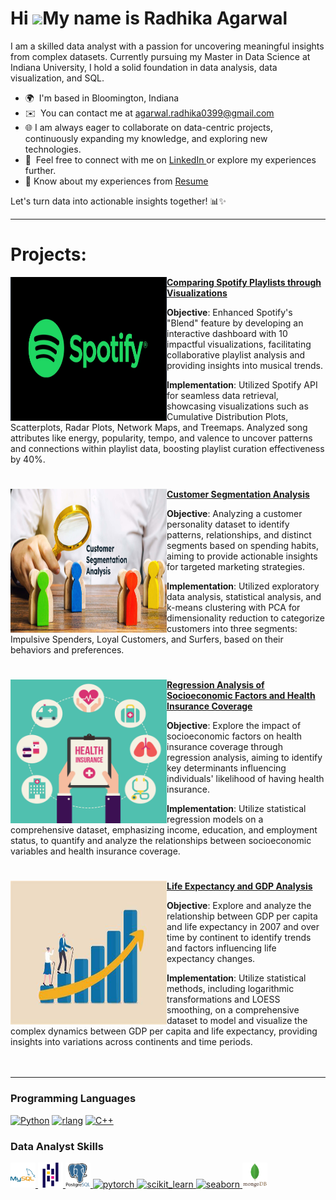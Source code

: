 Hi ![](https://user-images.githubusercontent.com/18350557/176309783-0785949b-9127-417c-8b55-ab5a4333674e.gif)My name is Radhika Agarwal
====================================================================================================================================

I am a skilled data analyst with a passion for uncovering meaningful insights from complex datasets. Currently pursuing my Master in Data Science at Indiana University, I hold a solid foundation in data analysis, data visualization, and SQL.

* 🌍  I'm based in Bloomington, Indiana
* ✉️  You can contact me at [agarwal.radhika0399@gmail.com](mailto:agarwal.radhika0399@gmail.com)
* 🌐  I am always eager to collaborate on data-centric projects, continuously expanding my knowledge, and exploring new technologies.
* 🤝  Feel free to connect with me on <a href="https://linkedin.com/in/radhikaagarwal03" target="blank"> LinkedIn </a> or explore my experiences further.
* 📄  Know about my experiences from [Resume](https://github.com/radhikaagr03/radhikaagr03/blob/main/Radhika_Agarwal_Resume.docx)

Let's turn data into actionable insights together! 📊✨

---------------------------------------------------------------------------------------------------------------------

# Projects:
<img align="left" width="250" height="230" src="https://github.com/radhikaagr03/radhikaagr03/blob/main/spotify-logo-1920x1080.jpg">**[Comparing Spotify Playlists through Visualizations](https://github.com/radhikaagr03/Comparing-Spotify-Playlists-through-Visualizations)**

**Objective**: Enhanced Spotify's "Blend" feature by developing an interactive dashboard with 10 impactful visualizations, facilitating collaborative playlist analysis and providing insights into musical trends.

**Implementation**: Utilized Spotify API for seamless data retrieval, showcasing visualizations such as Cumulative Distribution Plots, Scatterplots, Radar Plots, Network Maps, and Treemaps. Analyzed song attributes like energy, popularity, tempo, and valence to uncover patterns and connections within playlist data, boosting playlist curation effectiveness by 40%.
<br>
#
<img align="left" width="250" height="230" src="https://github.com/radhikaagr03/radhikaagr03/blob/main/Customer%20Segmentation%20Analysis.jpg">**[Customer Segmentation Analysis](https://github.com/radhikaagr03/Customer-Segmentation-Analysis)**

**Objective**: Analyzing a customer personality dataset to identify patterns, relationships, and distinct segments based on spending habits, aiming to provide actionable insights for targeted marketing strategies.

**Implementation**: Utilized exploratory data analysis, statistical analysis, and k-means clustering with PCA for dimensionality reduction to categorize customers into three segments: Impulsive Spenders, Loyal Customers, and Surfers, based on their behaviors and preferences.
<br>
#
<img align="left" width="250" height="230" src="https://github.com/radhikaagr03/radhikaagr03/blob/main/Health.png">**[Regression Analysis of Socioeconomic Factors and Health Insurance Coverage](https://github.com/radhikaagr03/Regression-Analysis-of-Socioeconomic-Factors-and-Health-Insurance-Coverage)**

**Objective**: Explore the impact of socioeconomic factors on health insurance coverage through regression analysis, aiming to identify key determinants influencing individuals' likelihood of having health insurance.

**Implementation**: Utilize statistical regression models on a comprehensive dataset, emphasizing income, education, and employment status, to quantify and analyze the relationships between socioeconomic variables and health insurance coverage.
<br>
#
<img align="left" width="250" height="230" src="https://github.com/radhikaagr03/radhikaagr03/blob/main/life_expectancy.jpeg">**[Life Expectancy and GDP Analysis](https://github.com/radhikaagr03/Life-Expectancy-and-GDP-Analysis)**

**Objective**: Explore and analyze the relationship between GDP per capita and life expectancy in 2007 and over time by continent to identify trends and factors influencing life expectancy changes.

**Implementation**: Utilize statistical methods, including logarithmic transformations and LOESS smoothing, on a comprehensive dataset to model and visualize the complex dynamics between GDP per capita and life expectancy, providing insights into variations across continents and time periods.
<br>
<br>
<br>

<div/>

----------------------------------------------------------------------------------------------------------------------
### Programming Languages


<p align="left">
<a href="#" target="_blank" rel="noreferrer"><img src="https://raw.githubusercontent.com/danielcranney/readme-generator/main/public/icons/skills/python-colored.svg" width="40" height="40" alt="Python" /></a>
<a href="#" target="_blank" rel="noreferrer"><img src="https://raw.githubusercontent.com/danielcranney/readme-generator/main/public/icons/skills/rlang-colored.svg" width="40" height="40" alt="rlang" /></a>
<a href="#" target="_blank" rel="noreferrer"><img src="https://raw.githubusercontent.com/isocpp/logos/master/cpp_logo.png" width="40" height="40" alt="C++" /></a>


### Data Analyst Skills
  

  <a href="https://www.mysql.com/" target="_blank" rel="noreferrer"> <img src="https://raw.githubusercontent.com/devicons/devicon/master/icons/mysql/mysql-original-wordmark.svg" alt="mysql" width="40" height="40"/> </a> 
  <a href="https://pandas.pydata.org/" target="_blank" rel="noreferrer"> <img src="https://raw.githubusercontent.com/devicons/devicon/2ae2a900d2f041da66e950e4d48052658d850630/icons/pandas/pandas-original.svg" alt="pandas" width="40" height="40"/> </a> 
  <a href="https://www.postgresql.org" target="_blank" rel="noreferrer"> <img src="https://raw.githubusercontent.com/devicons/devicon/master/icons/postgresql/postgresql-original-wordmark.svg" alt="postgresql" width="40" height="40"/> </a> 
  <a href="https://pytorch.org/" target="_blank" rel="noreferrer"> <img src="https://www.vectorlogo.zone/logos/pytorch/pytorch-icon.svg" alt="pytorch" width="40" height="40"/> </a> 
  <a href="https://scikit-learn.org/" target="_blank" rel="noreferrer"> <img src="https://upload.wikimedia.org/wikipedia/commons/0/05/Scikit_learn_logo_small.svg" alt="scikit_learn" width="40" height="40"/> </a> 
  <a href="https://seaborn.pydata.org/" target="_blank" rel="noreferrer"> <img src="https://seaborn.pydata.org/_images/logo-mark-lightbg.svg" alt="seaborn" width="40" height="40"/> </a>
<a href="https://www.mongodb.com/" target="_blank" rel="noreferrer"> <img src="https://raw.githubusercontent.com/devicons/devicon/master/icons/mongodb/mongodb-original-wordmark.svg" alt="mongodb" width="40" height="40"/> </a>  </p>


